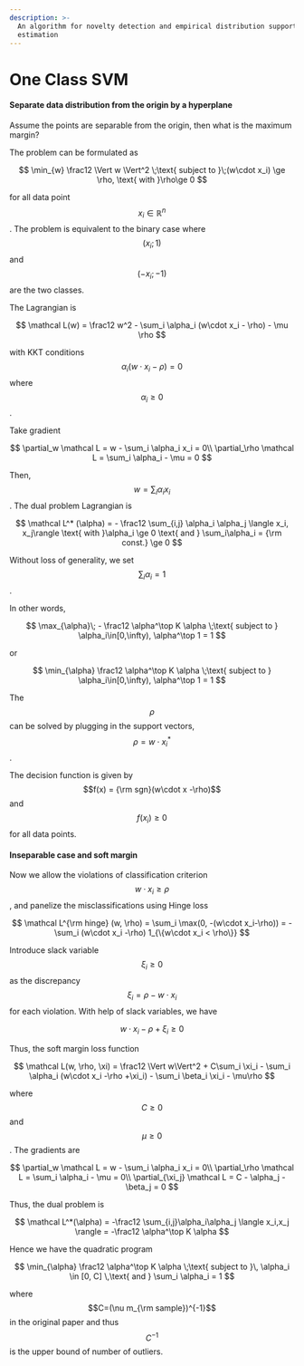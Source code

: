 ```yaml
---
description: >-
  An algorithm for novelty detection and empirical distribution support
  estimation
---
```


# One Class SVM

#### Separate data distribution from the origin by a hyperplane

Assume the points are separable from the origin, then what is the maximum margin?

The problem can be formulated as

$$
\min_{w} \frac12 \Vert w \Vert^2 \;\text{ subject to }\;(w\cdot x_i) \ge \rho, \text{ with }\rho\ge 0
$$

for all data point $$x_i \in \mathbb R^n$$. The problem is equivalent to the binary case where $$(x_i; 1)$$ and $$(-x_i; -1)$$ are the two classes.

The Lagrangian is

$$
\mathcal L(w) = \frac12 w^2 - \sum_i \alpha_i (w\cdot x_i - \rho) - \mu \rho
$$

with KKT conditions $$\alpha_i (w\cdot x_i -\rho) = 0$$ where $$\alpha_i \ge 0$$.

Take gradient

$$
\partial_w \mathcal L = w - \sum_i \alpha_i x_i = 0\\
\partial_\rho \mathcal L = \sum_i \alpha_i - \mu = 0
$$

Then, $$w=\sum_i \alpha_i x_i$$. The dual problem Lagrangian is

$$
\mathcal L^* (\alpha) = - \frac12 \sum_{i,j} \alpha_i \alpha_j \langle x_i, x_j\rangle \text{ with }\alpha_i \ge 0 \text{ and } \sum_i\alpha_i = {\rm const.} \ge 0
$$

Without loss of generality, we set $$\sum_i \alpha_i = 1$$.

In other words,

$$
\max_{\alpha}\;  - \frac12 \alpha^\top K \alpha \;\text{ subject to } \alpha_i\in[0,\infty), \alpha^\top 1 = 1
$$

or

$$
\min_{\alpha} \frac12 \alpha^\top K \alpha \;\text{ subject to } \alpha_i\in[0,\infty), \alpha^\top 1 = 1
$$

The $$\rho$$ can be solved by plugging in the support vectors, $$\rho = w\cdot x_i^*$$ .&#x20;

The decision function is given by $$f(x) = {\rm sgn}(w\cdot x -\rho)$$ and $$f(x_i)\ge 0$$ for all data points.

#### Inseparable case and soft margin

Now we allow the violations of classification criterion $$w\cdot x_i \ge \rho$$, and panelize the misclassifications using Hinge loss

$$
\mathcal L^{\rm hinge} (w, \rho) = \sum_i \max(0, -(w\cdot x_i-\rho)) = -\sum_i (w\cdot x_i -\rho) 1_{\{w\cdot x_i < \rho\}}
$$

Introduce slack variable $$\xi_i \ge 0$$ as the discrepancy $$\xi_i = \rho - w \cdot x_i$$ for each violation. With help of slack variables, we have

$$
w\cdot x_i -\rho +\xi_i \ge 0
$$

Thus, the soft margin loss function

$$
\mathcal L(w, \rho, \xi) = \frac12 \Vert w\Vert^2 + C\sum_i \xi_i - \sum_i \alpha_i (w\cdot x_i -\rho +\xi_i) - \sum_i \beta_i \xi_i - \mu\rho
$$

where $$C\ge0$$ and $$\mu\ge 0$$. The gradients are

$$
\partial_w \mathcal L = w - \sum_i \alpha_i x_i = 0\\
\partial_\rho \mathcal L = \sum_i \alpha_i - \mu = 0\\
\partial_{\xi_j} \mathcal L = C - \alpha_j - \beta_j = 0
$$

Thus, the dual problem is

$$
\mathcal L^*(\alpha) = -\frac12 \sum_{i,j}\alpha_i\alpha_j \langle x_i,x_j \rangle = -\frac12 \alpha^\top K \alpha
$$

Hence we have the quadratic program

$$
\min_{\alpha} \frac12 \alpha^\top K \alpha \;\text{ subject to }\, \alpha_i \in [0, C] \,\text{ and } \sum_i \alpha_i = 1
$$

where $$C=(\nu m_{\rm sample})^{-1}$$ in the original paper and thus $$C^{-1}$$ is the upper bound of number of outliers.
